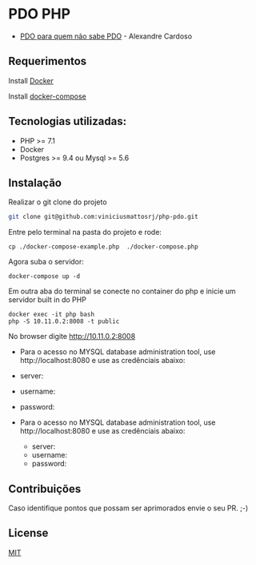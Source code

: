 # PDO PHP
- <a href="https://www.asolucoesweb.com.br/curso/pdo-para-quem-nao-sabe-pdo">PDO para quem não sabe PDO</a> - Alexandre Cardoso


## Requerimentos

Install <a href="https://docs.docker.com/install/">Docker</a>

Install <a href="https://docs.docker.com/compose/install/">docker-compose</a>


## Tecnologias utilizadas:

 - PHP >= 7.1
 - Docker
 - Postgres >= 9.4 ou Mysql >= 5.6


## Instalação

Realizar o git clone do projeto
```bash
git clone git@github.com:viniciusmattosrj/php-pdo.git
```
Entre pelo terminal na pasta do projeto e rode:
```
cp ./docker-compose-example.php  ./docker-compose.php
```
Agora suba o servidor:
```
docker-compose up -d
```

Em outra aba do terminal se conecte no container do php e inicie um servidor built in do PHP
```
docker exec -it php bash
php -S 10.11.0.2:8008 -t public
```

No browser digite http://10.11.0.2:8008

 - Para o acesso no MYSQL database administration tool, use http://localhost:8080 e use as credênciais abaixo:

  - server:
  - username:
  - password:

- Para o acesso no MYSQL database administration tool, use http://localhost:8080 e use as credênciais abaixo:

  - server:
  - username:
  - password:

## Contribuições
Caso identifique pontos
que possam ser aprimorados envie o seu PR. ;-)


## License
[MIT](https://choosealicense.com/licenses/mit/)
